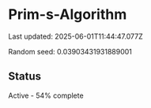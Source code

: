 # Prim-s-Algorithm

Last updated: 2025-06-01T11:44:47.077Z

Random seed: 0.03903431931889001

## Status

Active - 54% complete